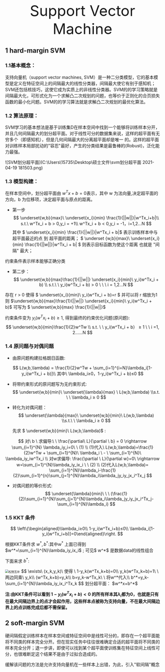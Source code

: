 <div align='center'><font size ='70'>  Support Vector Machine </font></div>

## 1 hard-margin SVM
### 1.1基本概念：
支持向量机（support vector machines, SVM）是一种二分类模型，它的基本模型是定义在特征空间上的间隔最大的线性分类器，间隔最大使它有别于感知机；SVM还包括核技巧，这使它成为实质上的非线性分类器。SVM的的学习策略就是间隔最大化，可形式化为一个求解凸二次规划的问题，也等价于正则化的合页损失函数的最小化问题。SVM的的学习算法就是求解凸二次规划的最优化算法。
### 1.2 算法原理：

SVM学习的基本想法是基于训练集D在样本空间中找到一个能够将训练样本分开，并且几何间隔最大的划分超平面。对于线性可分的数据集来说，这样的超平面有无穷多个（即感知机），但是几何间隔最大的分离超平面却是唯一   的。这样的超平面对训练样本局部扰动的"容忍"最好，产生的分类结果是最鲁棒的(Robust)，泛化能力最强。

![SVM划分超平面](C:\Users\15735\Desktop\硕士文件\svm划分超平面 2021-04-19 181503.png)

### 1.3 模型构建：

在样本空间中，划分超平面由 $w^Tx + b = 0$表示，其中 w 为法向量,决定超平面的方向，b 为位移项，决定超平面与原点的距离。
* 第一步
$$
\underset{w,b}{max}\ \underset{x_i}{min} \frac{1}{||w||}|w^Tx_i+b|\\
s.t.\ w^Tx_i + b > 0,y_i = +1\\
w^Tx_i + b < 0,y_i = -1，i=1,2...N
$$
其中 $ \underset{x_i}{min} \frac{1}{||w||}|w^Tx_i + b|$ 表示训练样本中与超平面最近的点 到 超平面的距离； 
$ \underset {w,b}{max}\ \underset{x_i}{min} \frac{1}{||w||}|w^Tx_i + b| $ 则表示目标函数为使这个距离 也就是 "间隔" 最大；

约束条件表示样本能够正确分类



* 第二步：
$$
\underset{w,b}{max}\frac{1}{||w||} \underset{x_i}{min}\ y_i(w^Tx_i + b) \\
s.t.\ \ y_i(w^Tx_i + b) > 0 \ \ \ i = 1,2...N
$$

存在 r > 0 使得 $ \underset{x_i}{min}\ y_i(w^Tx_i + b)=r $ 并可以将 r 缩放为1 则 $\underset{w,b}{max}\frac{1}{||w||} \underset{x_i}{min}\ y_i(w^Tx_i + b)$ 可写为 $ \underset{w,b}{max} \frac{1}{||w||}$

约束条件变为  $y_i(w^Tx_i + b) ≥ 1$, 得到最终的约束优化问题(原问题):
$$
\underset{w,b}{min}\frac{1}{2}w^Tw \\
s.t. \ \  y_i(w^Tx_i + b） ≥ 1 \ \ i =1, 2……N
$$

### 1.4  原问题与对偶问题

* 由原问题构建拉格朗日函数:


$$
L(w,b,\lambda) = \frac{1}{2}w^Tw + \sum_{i=1}^{i=N}\lambda_i[1-y_i(w^Tx_i + b)]\\ 其中\ \lambda_i≥0，1-y_i(w^Tx_i + b)≤0
$$

* 将带约束形式的原问题写为无约束形式:
$$
\underset{w,b}{min}\ \underset{\lambda}{max} \ L(w,b,\lambda) \\s.t. \ \ \lambda_i ≥ 0
$$

* 转化为对偶问题：
$$
\underset{\lambda}{max}\ \underset{w,b}{min}\ L(w,b,\lambda) \\s.t.\ \ \lambda_i ≥ 0
$$

  先求 $ \underset{w,b}{min}\ L(w,b,\lambda)$ :

$$
对\ b \ 求偏导:\ \ \frac{\partial\ L}{\partial \ b} = 0 \rightarrow \sum_{i=1}^{N} \lambda_iy_i=0\ \ (1) \\ 
(1)代入\ L(w,b,\lambda)=\frac{1}{2}w^Tw + \sum_{i=1}^{N}\ \lambda_i \ - \ \sum_{i=1}^{N}\ \lambda_iy_iw^Tx_i \\ 
对w求偏导: \frac{\partial \ L}{\partial w}=0\ \rightarrow w=\sum_{i=1}^{N}\lambda_iy_ix_i \ \ (2) \\
(2)代入L(w,b,\lambda)= \sum_{i=1}^{N}\lambda_i-\frac{1} {2}\sum_{i=1}^{n}\sum_{j=1}^{N}\lambda_i\lambda_jy_iy_jx_i^Tx_j
$$

* 对偶问题的等价形式:
$$
\underset{\lambda}{min}\ \ \ (\frac{1}{2}\sum_{i=1}^{N}\sum_{j=1}^{N}\lambda_i\lambda_jy_iy_jx_i^Tx_j-\sum_{i=1}^{N}\lambda_i)
$$



### 1.5  KKT 条件

$$
\left\{\begin{aligned}\lambda_i≥0\\
1-y_i(w^Tx_i+b)≤0\\
\lambda_i[1-y_i(w^Tx_i+b)]=0\end{aligned}\right.
$$

根据KKT条件求 $w^*,b^*$:其中$w^*$ 上面已得到  $w^*=\sum_{i=1}^{N}\lambda_iy_ix_i$ ; 
可见$ w^*$ 是数据data的线性组合

下面来求 $b^*$:

<img src="C:\Users\15735\Desktop\硕士文件\松弛互补.png" alt="松弛互补" style="zoom: 67%;" />
$$
\exists\ (x_k,y_k)\ 使得 \ 1-y_k(w^Tx_k+b)=0\\
y_k(w^Tx_k+b)=1\ \ 两边同乘\ y_k\\
(w^Tx_k+b)=y_k\\
b=y_k-w^Tx_k\ \ 将w^*代入\\
b^*=y_k-\sum_{i=1}^{N}\lambda_iy_ix_i^Tx_k
$$
划分超平面：  $w^*x+b^*$

**注:由KKT条件可以看到 $1-y_i(w^Tx_i+b)<0$ 的所有样本其$\lambda_i$都为0，也就是只有在最大间隔边界上的点才会起作用，这些样本点被称为支持向量，不在最大间隔边界上的点训练完成后都不需保留。**

## 2 soft-margin SVM 

硬间隔假定训练样本在样本空间或特征空间中是线性可分的，即存在一个超平面能将不同类的样本完全分开。但在现实任务中往往很难确定合适的超平面将不同类的样本完全分开；退一步讲，即使可以找到某个超平面使训练集在特征空间上线性可分，也很难断定这个结果不是由于过拟合造成的。

缓解该问题的方法是允许支持向量机在一些样本上出错，为此，引入"软间隔"概念
